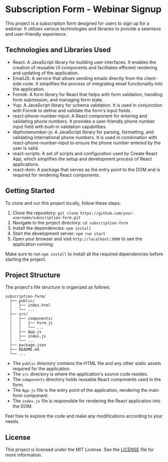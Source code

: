 # Subscription Form - Webinar Signup

This project is a subscription form designed for users to sign up for a webinar. It utilizes various technologies and libraries to provide a seamless and user-friendly experience.

## Technologies and Libraries Used

- React: A JavaScript library for building user interfaces. It enables the creation of reusable UI components and facilitates efficient rendering and updating of the application.
- EmailJS: A service that allows sending emails directly from the client-side code. It simplifies the process of integrating email functionality into the application.
- Formik: A form library for React that helps with form validation, handling form submission, and managing form state.
- Yup: A JavaScript library for schema validation. It is used in conjunction with Formik to define and validate the form's input fields.
- react-phone-number-input: A React component for entering and validating phone numbers. It provides a user-friendly phone number input field with built-in validation capabilities.
- libphonenumber-js: A JavaScript library for parsing, formatting, and validating international phone numbers. It is used in combination with react-phone-number-input to ensure the phone number entered by the user is valid.
- react-scripts: A set of scripts and configuration used by Create React App, which simplifies the setup and development process of React applications.
- react-dom: A package that serves as the entry point to the DOM and is required for rendering React components.

## Getting Started

To clone and run this project locally, follow these steps:

1. Clone the repository: `git clone https://github.com/your-username/subscription-form.git`
2. Navigate to the project directory: `cd subscription-form`
3. Install the dependencies: `npm install`
4. Start the development server: `npm run start`
5. Open your browser and visit `http://localhost:3000` to see the application running.

Make sure to run `npm install` to install all the required dependencies before starting the project.

## Project Structure

The project's file structure is organized as follows:

```
subscription-form/
  ├── public/
  │   ├── index.html
  │   └── ...
  ├── src/
  │   ├── components/
  │   │   ├── Form.js
  │   │   └── ...
  │   ├── App.js
  │   ├── index.js
  │   └── ...
  ├── package.json
  ├── README.md
  └── ...
```

- The `public` directory contains the HTML file and any other static assets required for the application.
- The `src` directory is where the application's source code resides.
- The `components` directory holds reusable React components used in the form.
- The `App.js` file is the entry point of the application, rendering the main form component.
- The `index.js` file is responsible for rendering the React application into the DOM.

Feel free to explore the code and make any modifications according to your needs.

## License

This project is licensed under the MIT License. See the [LICENSE](LICENSE) file for more information.